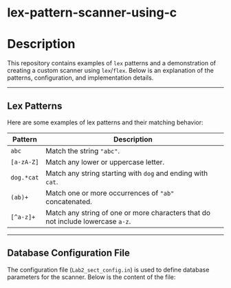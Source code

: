 # lex-pattern-scanner-using-c

# Description

This repository contains examples of `lex` patterns and a demonstration of creating a custom scanner using `lex`/`flex`. Below is an explanation of the patterns, configuration, and implementation details.

---

## Lex Patterns

Here are some examples of lex patterns and their matching behavior:

| **Pattern**   | **Description**                                                                 |
|---------------|---------------------------------------------------------------------------------|
| `abc`         | Match the string `"abc"`.                                                      |
| `[a-zA-Z]`    | Match any lower or uppercase letter.                                           |
| `dog.*cat`    | Match any string starting with `dog` and ending with `cat`.                   |
| `(ab)+`       | Match one or more occurrences of `"ab"` concatenated.                         |
| `[^a-z]+`     | Match any string of one or more characters that do not include lowercase `a-z`.|

---

## Database Configuration File

The configuration file (`Lab2_sect_config.in`) is used to define database parameters for the scanner. Below is the content of the file:
